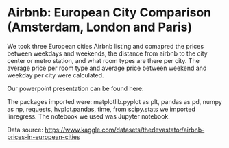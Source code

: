 # Airbnb: European City Comparison (Amsterdam, London and Paris)

We took three European cities Airbnb listing and comapred the prices between weekdays and weekends, the distance from airbnb to the city center or metro station, and what room types are there per city. The average price per room type and average price between weekend and weekday per city were calculated.

Our powerpoint presentation can be found here: 

The packages imported were: matplotlib.pyplot as plt, pandas as pd, numpy as np, requests, hvplot.pandas, time, from scipy.stats we imported linregress. 
The notebook we used was Jupyter notebook.

Data source: https://www.kaggle.com/datasets/thedevastator/airbnb-prices-in-european-cities
